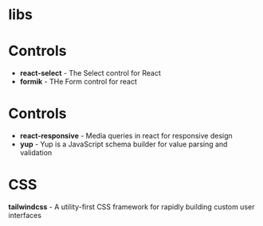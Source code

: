 # libs

# Controls
- <strong>react-select</strong> - The Select control for React
- <strong>formik</strong> - THe Form control for react

# Controls
- <strong>react-responsive</strong> - Media queries in react for responsive design
- <strong>yup</strong> - Yup is a JavaScript schema builder for value parsing and validation

# CSS
<strong>tailwindcss</strong> - A utility-first CSS framework for rapidly building custom user interfaces
